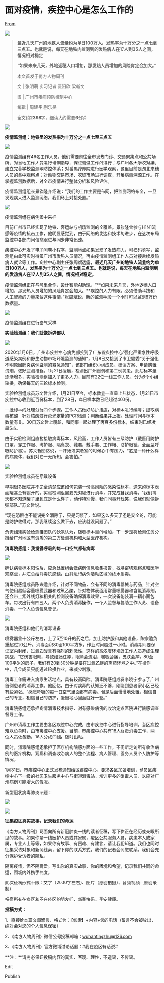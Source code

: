 # 面对疫情，疾控中心是怎么工作的

[From](https://mp.weixin.qq.com/s/P-P8N6UCsEXrxYGNEAKFiw)  

![](https://res.cloudinary.com/dqvsulqdb/image/upload/v1580995557/eabrtpmiovdzzaashks7.png)

> **最近几天广州的地铁人流量约为单日100万人，发热率为十万分之一点七到三点五。也就是说，每天在地铁内监测到的发热病人在17人到35人之间，情况相对稳定**
>
> **“如果未来几天，外地返穗人口增加，那发热人员增加的风险肯定会加大。”**
>
> 本文首发于南方人物周刊
>
> 文 | 张明萌 实习记者 聂阳欣 梁翰文
>
> 图 | 广州市疾病预防控制中心
>
> 编辑 | 周建平 蒯乐昊
>
> 全文约**2398**字，细读大约需要**6**分钟

![](https://res.cloudinary.com/dqvsulqdb/image/upload/v1580995558/dcqfdnkcc3b8mkmkliln.jpg)

**疫情监测组：地铁里的发热率为十万分之一点七至三点五**

![](https://res.cloudinary.com/dqvsulqdb/image/upload/v1580995559/hcvgomxancut7ni7izgb.png)

疫情监测组有46名工作人员，他们需要前往全市发热门诊、交通聚集点和公共场所，对当地工作人员进行培训指导，保证测温工作的进行；与广州各大学校对接，建立完善学校监测与防控体系；对番禺疗养院进行医学观察，这里目前是湖北来穗人员的集中观察点；对动物交易市场、农贸市场进行调查，开展病毒溯源工作。在掌握监测数据后，对全市疫情进行整体分析和风险评估。

疫情监测组组长景钦隆介绍说：“我们的工作主要是布网，把监测网络布全，一旦发现病人进入监测网络，我们马上对接处置。”

![](https://res.cloudinary.com/dqvsulqdb/image/upload/v1580995560/ifelnryrsmqfecnhlpdz.jpg)

疫情监测组在病例家中采样

目前广州市已经实现了地铁、客运站与机场监测的全覆盖。景钦隆曾参与H1N1流感等疫情的抗击工作，他明显感觉到，由于网络的发达和技术的进步，在这次布局监控中各部门间信息跟进与同步非常迅速。

疾控中心开发了电子问卷小程序，监测地点如果发现了发热病人，可扫码填写，监测组由此可实时得知广州市发热人员情况，再由疫情监测组工作人员对接后续发热病人就诊等工作。疾控中心副主任张周斌透露，**最近几天广州的地铁人流量约为单日100万人，发热率为十万分之一点七到三点五。也就是说，每天在地铁内监测到的发热病人在17人到35人之间，情况相对稳定。**

疫情监测组正在与阿里合作，设计智能AI助理。“**如果未来几天，外地返穗人口增加，那发热人员增加的风险肯定会加大。**疾控的人力有限，必须借助科技和人工智能的力量来做这件事情。”张周斌说，新的监测手段一个小时可以监测8万份数据量。

![](https://res.cloudinary.com/dqvsulqdb/image/upload/v1580995561/vrsudiy07mjzcejvtgp3.jpg)

疫情监测组在进行空气采样

**实验检测组：我们就像拆弹部队**

![](https://res.cloudinary.com/dqvsulqdb/image/upload/v1580995562/i2mlriomsslkfuzslcja.png)

2020年1月6日，广州市疾控中心病免部接到了广东省疾控中心“强化严重急性呼吸道感染病例和野生动物市场环境监测的通知”，1月8日又接到了市卫健委“关于强化不明原因肺炎病例监测的紧急通知”，该部门组织小组成员，研读方案、申请购置试剂，做好监测准备。1月21日凌晨，检测出广州首例和第二例病患。此后标本量逐渐增多，实验检测组加入了更多人力，目前有22位一线工作人员，分为6个小组轮换，确保每天的三轮标本检测。

实验检测组成员苏文哲介绍，1月21日至今，标本数量一直呈上升状态，1月21日市疾控中心收到近百份标本，到了28日，单日样本数已经超过400份。

一批标本的处理分为四个步骤，工作人员做好防护措施，对标本进行编号；提取病毒核酸；针对核酸进行荧光定量的PCR检测；判断结果并上报。处理时间与标本数量有关。30日苏文哲上晚班，和同事一起处理了两百多份标本，结束时已经凌晨5点。

由于实验检测组直接接触病毒标本，风险高，工作人员皆有三级防护（戴医用防护口罩，穿工作服、防护服、隔离衣、鞋套，戴手套、工作帽、防护眼镜、全面型呼吸防护器）。苏文哲回忆说，一开始进实验室的时候心中有压力，“这是一种什么样的病原体，我们对它一无所知，会害怕。”

![](https://res.cloudinary.com/dqvsulqdb/image/upload/v1580995563/z35ottwh22c5xhhr6ki5.jpg)

实验检测组成员在穿戴设备

早期很多医院并不完全清楚应该如何包装一份高风险的感染性标本，送来的标本表面罐甚至有裂开的。实验检测组需要先对罐进行消毒，并完成自我消毒。“我们每天都不知道罐子里到底是什么样子，动作特别慢，我们同事开玩笑，说我们就像拆弹部队。”苏文哲说。

“现在恐惧也不能说完全消除了，只是习惯了，如果这么多天了还是安全的，可能是防护做得对。那我继续这么做下去，应该就没问题了。”

负责组建实验检测组团队的狄飙认为，随着标本量的增加，下一步是将检测任务分摊给广州地区有资质的第三方检测机构和大型医疗机构。

**消毒院感组：我觉得呼吸的每一口空气都有病毒**

![](https://res.cloudinary.com/dqvsulqdb/image/upload/v1580995564/rs6yhnlqragazdybx7ka.png)

确认病毒标本阳性后，应急处置组会做病例信息收集报告，找寻密切观察点和医学观察点，并汇总给消毒院感组，由其进行病例活动区域的终末消毒。

消毒院感组成员陈宗遒介绍，针对不同物品，会有不同的消毒器械与药品，针对空气使用超低容量喷雾武器和过氧乙酸，针对物体表面用常量喷雾器和含氯消毒剂，还会带上紫外线灯和相关的检测设备确保消毒效果，一次设备能装满一辆小面包车。每次出行有四五人，两个人负责消毒操作，一个人监督与协助工作人员、设备消毒，一个人负责信息登记。

![](https://res.cloudinary.com/dqvsulqdb/image/upload/v1580995565/rkemhfqcvxzhowxu9s8i.jpg)

消毒院感组和他们的消毒设备

喷雾器重十公斤左右，上了5至10升的药之后，加上防护服和其他设备，陈宗遒负重超过20公斤。消毒面积80至100平方米，作业时间超过一小时。消毒期间要保证室内封闭，过氧乙酸具有强烈的刺激性，这样的高浓度环境对工作人员造成生理挑战，“它伤害眼睛，导致结膜红肿，眼睛会流泪，喉咙会痛，皮肤会痒。80至100平米的房子，我们有20到30分钟是要在过氧乙醚的熏蒸环境之中。”在操作中，几位成员只能通过轮换作业，来减少刺激。

消毒工作需进入病患生活地点，具有较高风险。消毒院感组成员李晓宁参与了广州首例患者的消毒工作。他回忆，由于对病毒的认知还不够，刚刚到患者家小区已经有些紧张。“感觉呼吸的每一口空气里面都有病毒。但是后面慢慢地处置，相信自己的专业，相信自己的防护，慢慢地心里面就好一些。”

消毒院感组还承担疫情消毒技术指导、对有感染病例的收治定点医院进行院感调查督导工作。

广州市消毒工作主要由各区疾控中心完成，由市疾控中心进行指导培训。当区疾控难以负荷时，由市疾控中心支援。目前，市疾控中心共有18人负责消毒工作，两位人员做备勤，16人分成四组，随时出动。

同时，消毒院感组还承担了医疗机构院感方面的一些工作，不间断走访所有收治病例的医疗机构，观察和调查收治病人的整个流程、病人管理、医务人员个人防护等情况。

1月31日，市疾控中心正式发布通知给区疾控中心，要求各区加强培训，动员区疾控中心下一级的社区卫生服务中心与街道消毒站，培训更多的消毒人员，以应对广州病例可能增大的情况。

新型冠状病毒肺炎专题：  

![](https://res.cloudinary.com/dqvsulqdb/image/upload/v1580995566/xd88kj10olc2fdtran3a.jpg)

![](https://res.cloudinary.com/dqvsulqdb/image/upload/v1580995567/tgbrvklcph5yhtsubcjv.jpg)

**征集疫区真实故事，记录我们的命运**

《南方人物周刊》现面向所有新冠肺炎一线的读者征稿，写下你正在经历或亲眼所见的故事。如果你是一线医护人员或其家属，疫区公共服务人员，病患本人或家属，专业人士等等，如果你有故事、有困难、有建言，请让我们知道。我们也同时征集采访对象和新闻线索，留下你的联系方式，我们的记者会同您联系。我们会充分保护受访者的隐私。

隔离疫情，但不隔离爱。写出你的真实故事，你的困境和希望，记录我们共同的命运，围城内外携手共度。

此次征稿形式不限：文字（2000字左右）、图片（原创拍摄）、音频视频（原创录制）

祝愿所有在疫区和不在疫区的朋友们，新春快乐，平安健康。

**投稿方式：**

1、直接给本篇文章留言，格式为：【线索】+内容+您的电话（留言不会被放出，绝对会对您的个人信息保密）

2、《南方人物周刊》微信公号投稿邮箱：wuhantingzhu@126.com

3、《南方人物周刊》官方微博讨论话题：#我在疫区有话说#

**注：**请务必保证投稿内容的真实、客观、理性，不造谣，不传谣。

Edit

Publish
